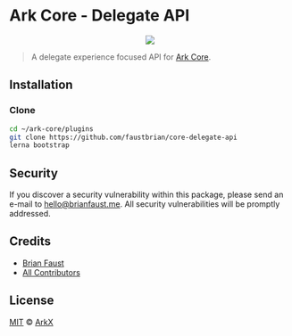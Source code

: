 # Ark Core - Delegate API

<p align="center">
    <img src="https://github.com/faustbrian/core-delegate-api/raw/master/banner.png" />
</p>

> A delegate experience focused API for [Ark Core](https://github.com/ArkEcosystem/core).

## Installation

### Clone

```bash
cd ~/ark-core/plugins
git clone https://github.com/faustbrian/core-delegate-api
lerna bootstrap
```

## Security

If you discover a security vulnerability within this package, please send an e-mail to hello@brianfaust.me. All security vulnerabilities will be promptly addressed.

## Credits

- [Brian Faust](https://github.com/faustbrian)
- [All Contributors](../../../../contributors)

## License

[MIT](LICENSE) © [ArkX](https://arkx.io)
